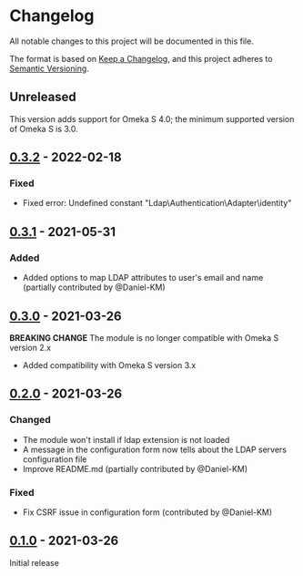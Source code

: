 # Changelog

All notable changes to this project will be documented in this file.

The format is based on [Keep a Changelog](https://keepachangelog.com/en/1.0.0/),
and this project adheres to [Semantic Versioning](https://semver.org/spec/v2.0.0.html).

## Unreleased

This version adds support for Omeka S 4.0; the minimum supported version of
Omeka S is 3.0.

## [0.3.2] - 2022-02-18

### Fixed

- Fixed error: Undefined constant "Ldap\Authentication\Adapter\identity"

## [0.3.1] - 2021-05-31

### Added

- Added options to map LDAP attributes to user's email and name (partially
  contributed by @Daniel-KM)

## [0.3.0] - 2021-03-26

**BREAKING CHANGE** The module is no longer compatible with Omeka S version 2.x

- Added compatibility with Omeka S version 3.x

## [0.2.0] - 2021-03-26

### Changed

- The module won't install if ldap extension is not loaded
- A message in the configuration form now tells about the LDAP servers configuration file
- Improve README.md (partially contributed by @Daniel-KM)

### Fixed

- Fix CSRF issue in configuration form (contributed by @Daniel-KM)

## [0.1.0] - 2021-03-26

Initial release

[Unreleased]: https://github.com/biblibre/omeka-s-module-Ldap/compare/v0.3.2...HEAD
[0.3.2]: https://github.com/biblibre/omeka-s-module-Ldap/compare/v0.3.1...v0.3.2
[0.3.1]: https://github.com/biblibre/omeka-s-module-Ldap/compare/v0.3.0...v0.3.1
[0.3.0]: https://github.com/biblibre/omeka-s-module-Ldap/compare/v0.2.0...v0.3.0
[0.2.0]: https://github.com/biblibre/omeka-s-module-Ldap/compare/v0.1.0...v0.2.0
[0.1.0]: https://github.com/biblibre/omeka-s-module-Ldap/releases/tag/v0.1.0
